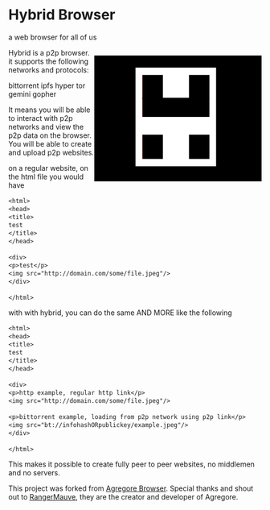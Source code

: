 # Hybrid Browser
a web browser for all of us

<p align="center" style="float: right">
	<img src="./build/icon.png" width="333px">
</p>

Hybrid is a p2p browser. it supports the following networks and protocols:

bittorrent
ipfs
hyper
tor
gemini
gopher

It means you will be able to interact with p2p networks and view the p2p data on the browser. You will be able to create and upload p2p websites.

on a regular website, on the html file you would have
```
<html>
<head>
<title>
test
</title>
</head>

<div>
<p>test</p>
<img src="http://domain.com/some/file.jpeg"/>
</div>

</html>
```

with with hybrid, you can do the same AND MORE like the following
```
<html>
<head>
<title>
test
</title>
</head>

<div>
<p>http example, regular http link</p>
<img src="http://domain.com/some/file.jpeg"/>

<p>bittorrent example, loading from p2p network using p2p link</p>
<img src="bt://infohashORpublickey/example.jpeg"/>
</div>

</html>
```

This makes it possible to create fully peer to peer websites, no middlemen and no servers.

This project was forked from [Agregore Browser](https://github.com/AgregoreWeb/agregore-browser).
Special thanks and shout out to [RangerMauve](https://github.com/RangerMauve), they are the creator and developer of Agregore.